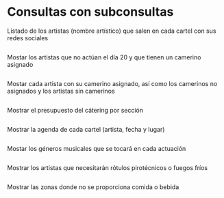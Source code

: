 # Consultas con subconsultas
Listado de los artistas (nombre artístico) que salen en cada cartel con sus redes sociales
```sql
```
Mostar los artistas que no actúan el día 20 y que tienen un camerino asignado
```sql
```
Mostar cada artista con su camerino asignado, así como los camerinos no asignados y los artistas sin camerinos
```sql
```
Mostrar el presupuesto del cátering por sección
```sql
```
Mostrar la agenda de cada cartel (artista, fecha y lugar)
```sql
```
Mostar los géneros musicales que se tocará en cada actuación
```sql
```
Mostrar los artistas que necesitarán rótulos pirotécnicos o fuegos fríos
```sql
```
Mostrar las zonas donde no se proporciona comida o bebida
```sql
```